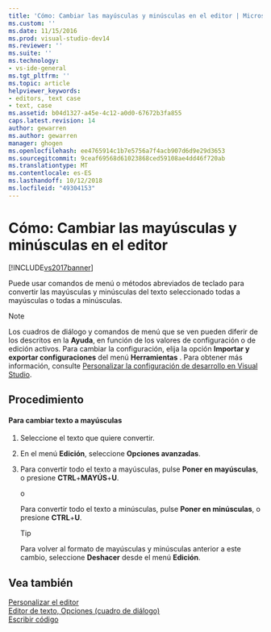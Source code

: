 ```yaml
---
title: 'Cómo: Cambiar las mayúsculas y minúsculas en el editor | Microsoft Docs'
ms.custom: ''
ms.date: 11/15/2016
ms.prod: visual-studio-dev14
ms.reviewer: ''
ms.suite: ''
ms.technology:
- vs-ide-general
ms.tgt_pltfrm: ''
ms.topic: article
helpviewer_keywords:
- editors, text case
- text, case
ms.assetid: b04d1327-a45e-4c12-a0d0-67672b3fa855
caps.latest.revision: 14
author: gewarren
ms.author: gewarren
manager: ghogen
ms.openlocfilehash: ee4765914c1b7e5756a7f4acb907d6d9e29d3653
ms.sourcegitcommit: 9ceaf69568d61023868ced59108ae4dd46f720ab
ms.translationtype: MT
ms.contentlocale: es-ES
ms.lasthandoff: 10/12/2018
ms.locfileid: "49304153"
---
```

# <a name="how-to-change-text-case-in-the-editor"></a>Cómo: Cambiar las mayúsculas y minúsculas en el editor
[!INCLUDE[vs2017banner](../includes/vs2017banner.md)]

Puede usar comandos de menú o métodos abreviados de teclado para convertir las mayúsculas y minúsculas del texto seleccionado todas a mayúsculas o todas a minúsculas.  
  
> [!NOTE]
>  Los cuadros de diálogo y comandos de menú que se ven pueden diferir de los descritos en la **Ayuda**, en función de los valores de configuración o de edición activos. Para cambiar la configuración, elija la opción **Importar y exportar configuraciones** del menú **Herramientas** . Para obtener más información, consulte [Personalizar la configuración de desarrollo en Visual Studio](http://msdn.microsoft.com/en-us/22c4debb-4e31-47a8-8f19-16f328d7dcd3).  
  
## <a name="procedure"></a>Procedimiento  
  
#### <a name="to-switch-text-to-upper-case"></a>Para cambiar texto a mayúsculas  
  
1.  Seleccione el texto que quiere convertir.  
  
2.  En el menú **Edición**, seleccione **Opciones avanzadas**.  
  
3.  Para convertir todo el texto a mayúsculas, pulse **Poner en mayúsculas**, o presione **CTRL**+**MAYÚS**+**U**.  
  
     o  
  
     Para convertir todo el texto a minúsculas, pulse **Poner en minúsculas**, o presione **CTRL**+**U**.  
  
    > [!TIP]
    >  Para volver al formato de mayúsculas y minúsculas anterior a este cambio, seleccione **Deshacer** desde el menú **Edición**.  
  
## <a name="see-also"></a>Vea también  
 [Personalizar el editor](../ide/customizing-the-editor.md)   
 [Editor de texto, Opciones (cuadro de diálogo)](../ide/reference/text-editor-options-dialog-box.md)   
 [Escribir código](../ide/writing-code-in-the-code-and-text-editor.md)



